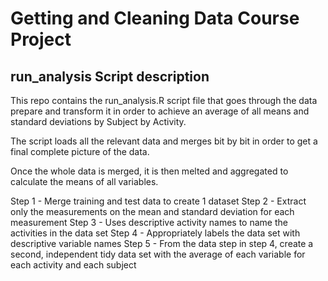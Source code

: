 
# Getting and Cleaning Data Course Project

## run_analysis Script description

This repo contains the run_analysis.R script file that goes through the data prepare and transform it in order to achieve an average of all
means and standard deviations by Subject by Activity.


The script loads all the relevant data and merges bit by bit in order to get a final complete picture of the data.

Once the whole data is merged, it is then melted and aggregated to calculate the means of all variables.

Step 1 - Merge training and test data to create 1 dataset
Step 2 - Extract only the measurements on the mean and standard deviation for each measurement
Step 3 - Uses descriptive activity names to name the activities in the data set
Step 4 - Appropriately labels the data set with descriptive variable names
Step 5 - From the data step in step 4, create a second, independent tidy data set with the average of each variable for each activity and each subject


